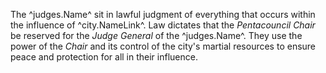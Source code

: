 The ^judges.Name^ sit in lawful judgment of everything that occurs within the influence of ^city.NameLink^. Law dictates that the *Pentacouncil Chair* be reserved for the *Judge General* of the ^judges.Name^. They use the power of the *Chair* and its control of the city's martial resources to ensure peace and protection for all in their influence.